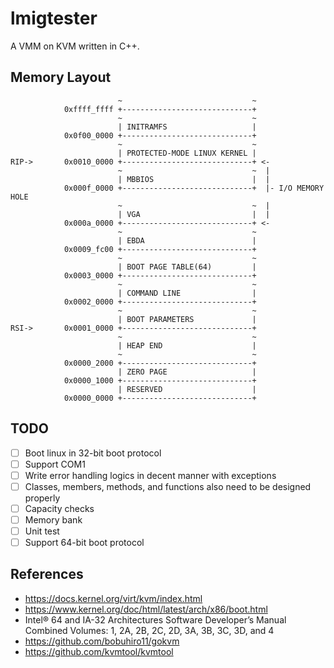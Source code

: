 # lmigtester

A VMM on KVM written in C++.

## Memory Layout

```
                        ~                             ~
            0xffff_ffff +-----------------------------+
                        ~                             ~
                        | INITRAMFS                   |
            0x0f00_0000 +-----------------------------+
                        ~                             ~
                        | PROTECTED-MODE LINUX KERNEL |
RIP->       0x0010_0000 +-----------------------------+ <-
                        ~                             ~  |
                        | MBBIOS                      |  |
            0x000f_0000 +-----------------------------+  |- I/O MEMORY HOLE
                        ~                             ~  |
                        | VGA                         |  |
            0x000a_0000 +-----------------------------+ <-
                        ~                             ~
                        | EBDA                        |
            0x0009_fc00 +-----------------------------+
                        ~                             ~
                        | BOOT PAGE TABLE(64)         |
            0x0003_0000 +-----------------------------+
                        ~                             ~
                        | COMMAND LINE                |
            0x0002_0000 +-----------------------------+
                        ~                             ~
                        | BOOT PARAMETERS             |
RSI->       0x0001_0000 +-----------------------------+
                        ~                             ~
                        | HEAP END                    |
                        ~                             ~
            0x0000_2000 +-----------------------------+
                        | ZERO PAGE                   |
            0x0000_1000 +-----------------------------+
                        | RESERVED                    |
            0x0000_0000 +-----------------------------+
```

## TODO

- [ ] Boot linux in 32-bit boot protocol
- [ ] Support COM1
- [ ] Write error handling logics in decent manner with exceptions
- [ ] Classes, members, methods, and functions also need to be designed properly
- [ ] Capacity checks
- [ ] Memory bank
- [ ] Unit test
- [ ] Support 64-bit boot protocol

## References

- https://docs.kernel.org/virt/kvm/index.html
- https://www.kernel.org/doc/html/latest/arch/x86/boot.html
- Intel® 64 and IA-32 Architectures Software Developer’s Manual Combined Volumes: 1, 2A, 2B, 2C, 2D, 3A, 3B, 3C, 3D, and 4
- https://github.com/bobuhiro11/gokvm
- https://github.com/kvmtool/kvmtool
